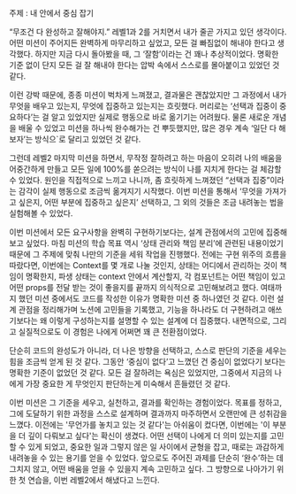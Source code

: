 주제 : 내 안에서 중심 잡기

“무조건 다 완성하고 잘해야지.” 레벨1과 2를 거치면서 내가 줄곧 가지고 있던 생각이다. 어떤 미션이 주어지든 완벽하게 마무리하고 싶었고, 모든 걸 빠짐없이 해내야 한다고 생각했다. 하지만 지금 다시 돌아봤을 때, 그 ‘잘함’이라는 건 꽤나 추상적이었다. 명확한 기준 없이 단지 모든 걸 잘 해내야 한다는 압박 속에서 스스로를 몰아붙이고 있었던 것 같다.

이런 강박 때문에, 종종 미션이 벅차게 느껴졌고, 결과물은 괜찮았지만 그 과정에서 내가 무엇을 배우고 있는지, 무엇에 집중하고 있는지는 흐릿했다. 머리로는 ‘선택과 집중이 중요하다’는 걸 알고 있었지만 실제로 행동으로 바로 옮기기는 어려웠다. 물론 새로운 개념을 배울 수 있었고 미션을 하나씩 완수해가는 건 뿌듯했지만, 많은 경우 계속 ‘일단 다 해보자’는 방식으`로 달리고 있었던 것 같다.

그런데 레벨2 마지막 미션을 하면서, 무작정 잘하려고 하는 마음이 오히려 나의 배움을 어중간하게 만들고 모든 일에 100%를 쏟으려는 방식이 나를 지치게 한다는 걸 체감할 수 있었다. 원인을 직접적으로 느끼고 나니까, 좀 흐릿하게 느껴졌던 “선택과 집중”이라는 감각이 실제 행동으로 조금씩 옮겨지기 시작했다. 이번 미션을 통해서 ‘무엇을 가져가고 싶은지, 어떤 부분에 집중하고 싶은지’ 선택하고, 그 외의 것들은 조금 내려놓는 법을 실험해볼 수 있었다.

이번 미션에서 모든 요구사항을 완벽히 구현하기보다는, 설계 관점에서의 고민에 집중해보고 싶었다. 마침 미션의 학습 목표 역시 ‘상태 관리와 책임 분리’에 관련된 내용이었기 때문에 그 주제에 맞춰 나만의 기준을 세워 작업을 진행했다. 전에는 구현 위주의 흐름을 따랐다면, 이번에는 Context를 몇 개로 나눌 것인지, 상태는 어디에서 관리하는 것이 책임이 명확한지, 파생 상태는 context 안에서 계산할지, 각 컴포넌트는 어떤 책임이 있고 어떤 props를 전달 받는 것이 좋을지를 끝까지 의식적으로 고민해보려고 했다. 여태까지 했던 미션 중에서도 코드를 작성한 이유가 명확한 미션 중 하나였던 것 같다. 이런 설계 관점을 정리해가며 노션에 고민들을 기록했고, 기능을 하나라도 더 구현하려고 애쓰기보다는 왜 이렇게 구성하는지를 설명할 수 있는 설계에 더 집중했다. 내면적으로, 그리고 실질적으로도 이 경험은 나에게 어쩌면 꽤 큰 전환점이었다.

단순히 코드의 완성도가 아니라, 더 나은 방향을 선택하고, 스스로 판단의 기준을 세우는 힘을 조금씩 얻게 된 것 같다. 그동안 ‘중심이 없다’고 느꼈던 건 중심이 없었다기 보다는 명확한 기준이 없었던 것 같다. 모든 걸 잘하려는 욕심은 있었지만, 그중에서 지금의 나에게 가장 중요한 게 무엇인지 판단하는게 미숙해서 흔들렸던 것 같다.

이번 미션은 그 기준을 세우고, 실천하고, 결과를 확인하는 경험이었다. 목표를 정하고, 그에 도달하기 위한 과정을 스스로 설계하며 결과까지 마주하면서 오랜만에 큰 성취감을 느꼈다. 이전에는 '무언가를 놓치고 있는 것 같다'는 아쉬움이 컸다면, 이번에는 '이 부분을 더 깊이 다뤄보고 싶다'는 확신이 생겼다. 어떤 선택이 나에게 더 의미 있는지를 고민할 수 있게 되었고, 중요한 일과 그렇지 않은 일 사이에서 균형을 잡고, 때로는 과감하게 내려놓을 수 있는 용기를 얻을 수 있었다. 앞으로도 주어진 과제를 단순히 ‘완수’하는 데 그치지 않고, 어떤 배움을 얻을 수 있을지 계속 고민하고 싶다. 그 방향으로 나아가기 위한 첫 연습을, 이번 레벨2에서 해냈다고 느낀다.
